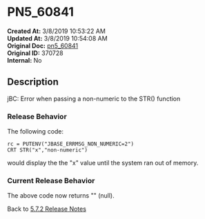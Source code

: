 # PN5_60841

**Created At:** 3/8/2019 10:53:22 AM  
**Updated At:** 3/8/2019 10:54:08 AM  
**Original Doc:** [pn5_60841](https://docs.jbase.com/5-7-2-release-notes/pn5_60841)  
**Original ID:** 370728  
**Internal:** No  

## Description

jBC: Error when passing a non-numeric to the STR() function

### Release Behavior

The following code:

```
rc = PUTENV("JBASE_ERRMSG_NON_NUMERIC=2")
CRT STR("x","non-numeric")
```

would display the the "x" value until the system ran out of memory.

### Current Release Behavior

The above code now returns "" (null).

Back to [5.7.2 Release Notes](./../README.md)
